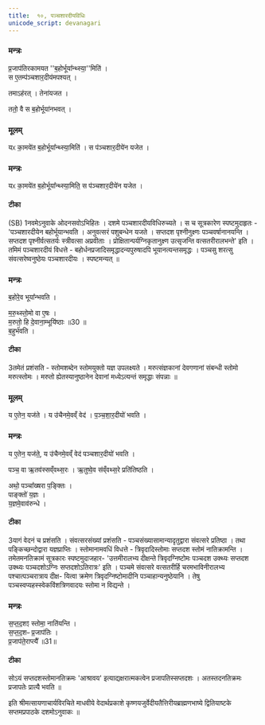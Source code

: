 ```yaml
---
title:  १०, पञ्चशारदीयविधिः
unicode_script: devanagari
---
```



### मन्त्रः

प्र॒जाप॑तिरकामयत ''ब॒होर्भूया᳚न्थ्स्या॒''मिति॑ ।   
स ए॒तम्प॑ञ्चशार॒दीय॑मपश्यत् ।  

तमाऽह॑रत् ।
तेना॑यजत ।

ततो॒ वै स ब॒होर्भूया॑नभवत् ।  

### मूलम्
यᳵ का॒मये॑त ब॒होर्भूया᳚न्थ्स्या॒मिति॑ ।
स प॑ञ्चशार॒दीये॑न यजेत ।
### मन्त्रः
यᳵ का॒मये॑त ब॒होर्भूया᳚न्थ्स्या॒मिति॒ स प॑ञ्चशार॒दीये॑न यजेत ।
#### टीका
(SB) 1नवमेऽनुवाके ओदनसवोऽभिहितः । दशमे पञ्चशारदीयविधिरुच्यते । स च सूत्रकारेण स्पष्टमुदाहृतः - 'पञ्चशारदीयेन बहोर्भूयान्भवति । अनुवत्सरं पशुबन्धेन यजते । सप्तदश पृश्नीनुक्ष्णः पञ्चवर्षानानयन्ति । सप्तदश पृश्नीर्वत्सतर्यः स्त्रीवत्सा अप्रवीताः । प्रोक्षितान्पर्यग्निकृतानुक्ष्ण उत्सृजन्ति वत्सतरीरालभन्ते' इति । तमिमं पञ्चशारदीयं विधत्ते - बहोर्धनप्रजादिसमृद्धादन्यपुरुषादपि भूयानत्यन्तसमृद्धः । पञ्चसु शरत्सु संवत्सरेष्वनुष्ठेयः पञ्चशारदीयः । स्पष्टमन्यत् ॥

### मन्त्रः
ब॒होरे॒व भूया᳚न्भवति ।   

म॒रु॒थ्स्तो॒मो वा ए॒षः ।  
म॒रुतो॒ हि दे॒वाना॒म्भूयि॑ष्ठाः ॥30 ॥  
ब॒हुर्भ॑वति ।


#### टीका
3तमेतं प्रशंसति - स्तोमशब्देन स्तोमयुक्तो यज्ञ उपलक्ष्यते । मरुत्संज्ञकानां देवगणानां संबन्धी स्तोमो मरुत्स्तोमः । मरुतो ह्येतस्यानुष्ठानेन देवानां मध्येऽत्यन्तं समृद्धाः संपन्नाः ॥
### मूलम्
य ए॒तेन॒ यज॑ते ।
य उ॑चैनमे॒वव्ँ वेद॑ ।
प॒ञ्च॒शा॒र॒दीयो॑ भवति ।
### मन्त्रः
य ए॒तेन॒ यज॑ते॒, य उ॑चैनमे॒वव्ँ वेद॑ पञ्चशार॒दीयो॑ भवति ।

पञ्च॒ वा ऋ॒तव॑स्सव्ँवथ्स॒रः ।
ऋ॒तुष्वे॒व स॑व्ँवथ्स॒रे प्रति॑तिष्ठति ।

अथो॒ पञ्चा᳚ख्षरा प॒ङ्क्तिः ।  
पाङ्क्तो॑ य॒ज्ञः ।  
य॒ज्ञमे॒वाव॑रुन्धे      ।


#### टीका
3यागं वेदनं च प्रशंसति । संवत्सरसंख्यां प्रशंसति - पञ्चसंख्यासामान्यादृतुद्वारा संवत्सरे प्रतिष्ठा । तथा पङ्किच्छन्दोद्वारा यज्ञप्राप्तिः । स्तोमानामवधिं विधत्ते - त्रिवृदादिस्तोमाः सप्तदश स्तोमं नातिक्रामन्ति । तमेतमनतिक्रामं सूत्रकारः स्पष्टमुदाजहार- 'उत्तमीरालभ्य दीक्षन्ते त्रिवृदग्निष्टोमः पञ्चदश उक्थ्यः सप्तदश उक्थ्यः पञ्चदशोऽग्निः सप्तदशोऽतिरात्रः' इति । पञ्चमे संवत्सरे वत्सतरीर्हि चरमभाविनीरालभ्य पश्चात्पञ्चरात्राय दीक्ष- यित्वा क्रमेण त्रिवृदग्निष्टोमादीनि पञ्चाहान्यनुष्ठेयानि । तेषु पञ्चस्वप्यहस्स्वेकविंशत्रिणवादयः स्तोमा न विद्यन्ते ।
### मन्त्रः

स॒प्त॒द॒शꣵ स्तोमा॒ नाति॑यन्ति ।  
स॒प्त॒द॒शᳶ प्र॒जाप॑तिः ।   
प्र॒जाप॑ते॒राप्त्यै᳚ ॥31॥    
#### टीका
सोऽयं सप्तदशस्तोमानतिक्रमः 'आश्रावय' इत्याद्यक्षरात्मकत्वेन प्रजापतिस्सप्तदशः । अतस्तदनतिक्रमः प्रजापतेः प्रात्यै भवति ॥

इति श्रीमत्सायणाचार्यविरचिते माधवीये वेदार्थप्रकाशे कृष्णयजुर्वेदीयतैत्तिरीयब्राह्मणभाष्ये द्वितियाष्टके सप्तमप्रपाठके दशमोऽनुवाकः ॥  
